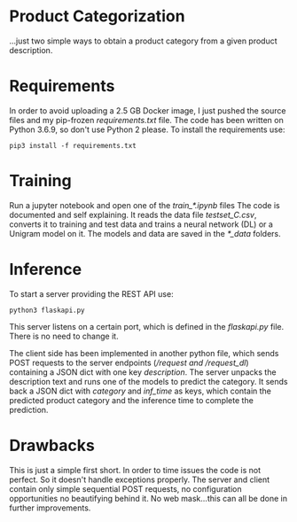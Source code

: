 # Product Categorization
...just two simple ways to obtain a product category from a given product description.

# Requirements

In order to avoid uploading a 2.5 GB Docker image, I just pushed the source files and my pip-frozen *requirements.txt* file. The code has been written on Python 3.6.9, so don't use Python 2 please. To install the requirements use:

`pip3 install -f requirements.txt`

# Training

Run a jupyter notebook and open one of the *train\_\*.ipynb* files
The code is documented and self explaining. It reads the data file *testset_C.csv*, converts it to training and test data and trains a neural network (DL) or a Unigram model on it.
The models and data are saved in the *\*\_data* folders.

# Inference

To start a server providing the REST API use:

`python3 flaskapi.py`

This server listens on a certain port, which is defined in the *flaskapi.py* file. There is no need to change it.

The client side has been implemented in another python file, which sends POST requests to the server endpoints (*/request and /request_dl*) containing a JSON dict with one key *description*. The server unpacks the description text and runs one of the models to predict the category.
It sends back a JSON dict with *category* and *inf_time* as keys, which contain the predicted product category and the inference time to complete the prediction.

# Drawbacks

This is just a simple first short. In order to time issues the code is not perfect. So it doesn't handle exceptions properly. The server and client contain only simple sequential POST requests, no configuration opportunities no beautifying behind it. No web mask...this can all be done in further improvements.

